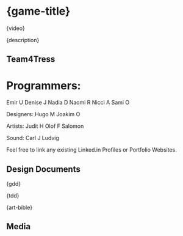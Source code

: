 # {game-title}

{video}

{description}

## Team4Tress

# Programmers:
Emir U
Denise J
Nadia D
Naomi R
Nicci A
Sami O

Designers:
Hugo M
Joakim O

Artists:
Judit H
Olof F
Salomon

Sound:
Carl J
Ludvig

Feel free to link any existing Linked.in Profiles or Portfolio Websites.

## Design Documents

{gdd}

{tdd}

{art-bible}

## Media
